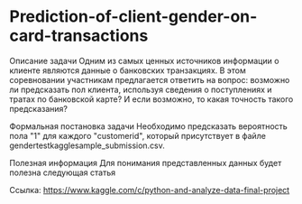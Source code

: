 # Prediction-of-client-gender-on-card-transactions


Описание задачи
Одним из самых ценных источников информации о клиенте являются данные о банковских транзакциях. В этом соревновании участникам предлагается ответить на вопрос: возможно ли предсказать пол клиента, используя сведения о поступлениях и тратах по банковской карте? И если возможно, то какая точность такого предсказания?

Формальная постановка задачи
Необходимо предсказать вероятность пола "1" для каждого "customerid", который присутствует в файле gendertestkagglesample_submission.csv.

Полезная информация
Для понимания представленных данных будет полезна следующая статья

Ссылка: https://www.kaggle.com/c/python-and-analyze-data-final-project
